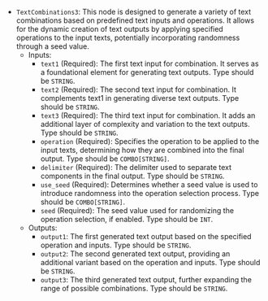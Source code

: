 - `TextCombinations3`: This node is designed to generate a variety of text combinations based on predefined text inputs and operations. It allows for the dynamic creation of text outputs by applying specified operations to the input texts, potentially incorporating randomness through a seed value.
    - Inputs:
        - `text1` (Required): The first text input for combination. It serves as a foundational element for generating text outputs. Type should be `STRING`.
        - `text2` (Required): The second text input for combination. It complements text1 in generating diverse text outputs. Type should be `STRING`.
        - `text3` (Required): The third text input for combination. It adds an additional layer of complexity and variation to the text outputs. Type should be `STRING`.
        - `operation` (Required): Specifies the operation to be applied to the input texts, determining how they are combined into the final output. Type should be `COMBO[STRING]`.
        - `delimiter` (Required): The delimiter used to separate text components in the final output. Type should be `STRING`.
        - `use_seed` (Required): Determines whether a seed value is used to introduce randomness into the operation selection process. Type should be `COMBO[STRING]`.
        - `seed` (Required): The seed value used for randomizing the operation selection, if enabled. Type should be `INT`.
    - Outputs:
        - `output1`: The first generated text output based on the specified operation and inputs. Type should be `STRING`.
        - `output2`: The second generated text output, providing an additional variant based on the operation and inputs. Type should be `STRING`.
        - `output3`: The third generated text output, further expanding the range of possible combinations. Type should be `STRING`.
